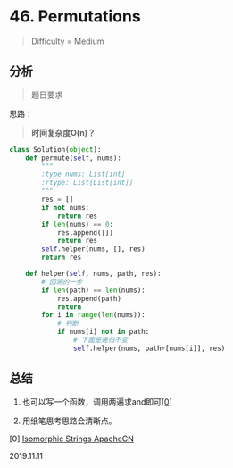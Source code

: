 # 46. Permutations
> Difficulty = Medium

## 分析

> 题目要求
> 
> 

思路：


> **时间复杂度O(n)？**

```python
class Solution(object):
    def permute(self, nums):
        """
        :type nums: List[int]
        :rtype: List[List[int]]
        """
        res = []
        if not nums:
            return res
        if len(nums) == 0:
            res.append([])
            return res
        self.helper(nums, [], res)
        return res

    def helper(self, nums, path, res):
        # 回溯的一步
        if len(path) == len(nums):
            res.append(path)
            return
        for i in range(len(nums)):
            # 判断
            if nums[i] not in path:
                # 下面是递归不变
                self.helper(nums, path+[nums[i]], res)
```

## 总结

1. 也可以写一个函数，调用两遍求and即可[[0]](https://github.com/apachecn/awesome-algorithm/blob/master/docs/Leetcode_Solutions/Python/205._isomorphic_strings.md)

2. 用纸笔思考思路会清晰点。

[0] [Isomorphic Strings ApacheCN]()


2019.11.11
